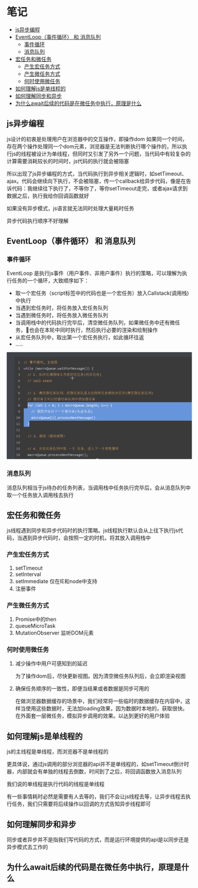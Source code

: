 # 笔记

<!-- TOC -->

- [js异步编程](#js异步编程)
- [EventLoop（事件循环） 和 消息队列](#eventloop事件循环-和-消息队列)
  - [事件循环](#事件循环)
  - [消息队列](#消息队列)
- [宏任务和微任务](#宏任务和微任务)
  - [产生宏任务方式](#产生宏任务方式)
  - [产生微任务方式](#产生微任务方式)
  - [何时使用微任务](#何时使用微任务)
- [如何理解js是单线程的](#如何理解js是单线程的)
- [如何理解同步和异步](#如何理解同步和异步)
- [为什么await后续的代码是在微任务中执行，原理是什么](#为什么await后续的代码是在微任务中执行原理是什么)

<!-- /TOC -->

## js异步编程

js设计的初衷是处理用户在浏览器中的交互操作，即操作dom
如果同一个时间，存在两个操作处理同一个dom元素，浏览器是无法判断执行哪个操作的，所以执行js的线程被设计为单线程，但同时又引发了另外一个问题，当代码中有较复杂的计算需要消耗较长的时间时，js代码的执行就会被阻塞

所以出现了js异步编程的方式，当代码执行到异步相关逻辑时，如setTimeout、ajax。代码会继续向下执行，不会被阻塞，传一个callback给异步代码，像是在告诉代码：我继续往下执行了，不等你了，等你setTimeout走完，或者ajax请求到数据之后，执行我给你回调函数就好

如果没有异步模式，js语言就无法同时处理大量耗时任务

异步代码执行顺序不好理解

## EventLoop（事件循环） 和 消息队列

### 事件循环

EventLoop 是执行js事件（用户事件、非用户事件）执行的策略，可以理解为执行任务的一个循环，大致顺序如下：

- 取一个宏任务（script标签中的代码也是一个宏任务）放入Callstack(调用栈)中执行
- 当遇到宏任务时，将任务放入宏任务队列
- 当遇到微任务时，将任务放入微任务队列
- 当调用栈中的代码执行完毕后，清空微任务队列，如果微任务中还有微任务，也会在本轮中同时执行，然后执行必要的渲染和绘制操作
- 从宏任务队列中，取出第一个宏任务执行，如此循环往返
- .....

![事件循环](2020-09-12-14-21-40.png)

### 消息队列

消息队列相当于js待办的任务列表，当调用栈中任务执行完毕后，会从消息队列中取一个任务放入调用栈去执行

## 宏任务和微任务

js线程遇到同步和异步代码时的执行策略。js线程执行默认会从上往下执行js代码，当遇到异步代码时，会按照一定的时机，将其放入调用栈中

### 产生宏任务方式

1. setTimeout
2. setInterval
3. setImmediate 仅在IE和node中支持
4. 注册事件

### 产生微任务方式

1. Promise中的then
2. queueMicroTask
3. MutationObserver 监听DOM元素

### 何时使用微任务

1. 减少操作中用户可感知到的延迟

   为了操作dom后，尽快更新视图。因为清空微任务队列后，会立即渲染视图

2. 确保任务顺序的一致性，即便当结果或者数据是同步可用的

   在做浏览器数据缓存的场景中，我们经常将一些临时的数据缓存在内容中，这样当使用这些数据时，无法加loading效果，因为数据时本地的，获取很快。在外面套一层微任务，模拟异步调用的效果。以达到更好的用户体验

## 如何理解js是单线程的

js的主线程是单线程，而浏览器不是单线程的

更具体说，通过js调用的部分浏览器的api并不是单线程的，如setTimeout倒计时器，内部就会有单独的线程去倒数，时间到了之后，将回调函数放入消息队列

我们说的单线程是执行代码的线程是单线程

有一些事情耗时必然是需要有人去等的，我们不会让js线程去等，让异步线程去执行任务，我们只需要将后续操作以回调的方式告知异步线程即可

## 如何理解同步和异步

同步或者异步并不是指我们写代码的方式，而是运行环境提供的api是以同步还是异步模式去工作的

## 为什么await后续的代码是在微任务中执行，原理是什么
